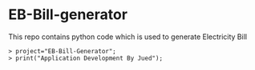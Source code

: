 # EB-Bill-generator
This repo contains python code which is used to generate Electricity Bill


```
> project="EB-Bill-Generator";
> print("Application Development By Jued");


```